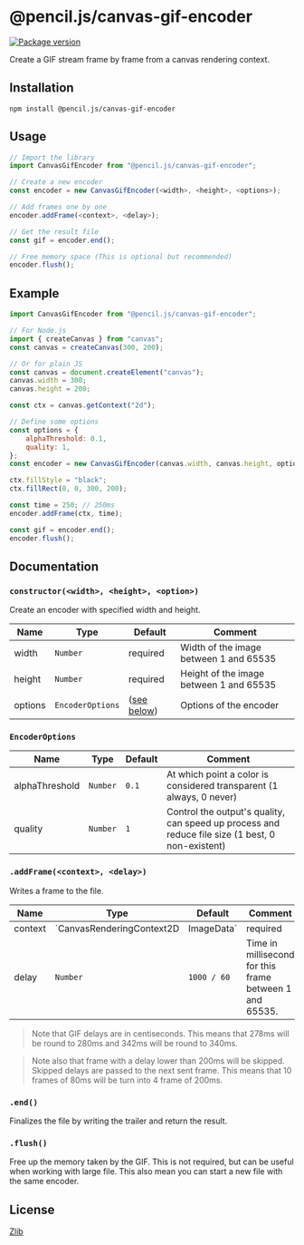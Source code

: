 # @pencil.js/canvas-gif-encoder

[![Package version](https://flat.badgen.net/npm/v/@pencil.js/canvas-gif-encoder)](https://www.npmjs.com/package/@pencil.js/canvas-gif-encoder)

Create a GIF stream frame by frame from a canvas rendering context.

## Installation

    npm install @pencil.js/canvas-gif-encoder

## Usage

```js
// Import the library
import CanvasGifEncoder from "@pencil.js/canvas-gif-encoder";

// Create a new encoder
const encoder = new CanvasGifEncoder(<width>, <height>, <options>);

// Add frames one by one
encoder.addFrame(<context>, <delay>);

// Get the result file
const gif = encoder.end();

// Free memory space (This is optional but recommended)
encoder.flush();
```

## Example

```js
import CanvasGifEncoder from "@pencil.js/canvas-gif-encoder";

// For Node.js
import { createCanvas } from "canvas"; 
const canvas = createCanvas(300, 200);

// Or for plain JS
const canvas = document.createElement("canvas");
canvas.width = 300;
canvas.height = 200;

const ctx = canvas.getContext("2d");

// Define some options
const options = {
    alphaThreshold: 0.1,
    quality: 1,
};
const encoder = new CanvasGifEncoder(canvas.width, canvas.height, options);

ctx.fillStyle = "black";
ctx.fillRect(0, 0, 300, 200);

const time = 250; // 250ms
encoder.addFrame(ctx, time);

const gif = encoder.end();
encoder.flush();
```

## Documentation

### `constructor(<width>, <height>, <option>)`
Create an encoder with specified width and height.

| Name | Type | Default | Comment |
| --- | --- | --- | --- |
|width |`Number` |required |Width of the image between 1 and 65535 |
|height |`Number` |required |Height of the image between 1 and 65535 |
|options |`EncoderOptions` |([see below](#encoderoptions)) |Options of the encoder |

### `EncoderOptions`

| Name | Type | Default | Comment |
| --- | --- | --- | --- |
|alphaThreshold |`Number` |`0.1` |At which point a color is considered transparent (1 always, 0 never) |
|quality |`Number` |`1` |Control the output's quality, can speed up process and reduce file size (1 best, 0 non-existent) |

### `.addFrame(<context>, <delay>)`
Writes a frame to the file.

| Name | Type | Default | Comment |
| --- | --- | --- | --- |
|context |`CanvasRenderingContext2D|ImageData` |required |Context from where to extract pixels or already extracted pixels. |
|delay |`Number` |`1000 / 60` |Time in millisecond for this frame between 1 and 65535. |

> Note that GIF delays are in centiseconds. This means that 278ms will be round to 280ms and 342ms will be round to 340ms.

> Note also that frame with a delay lower than 200ms will be skipped. Skipped delays are passed to the next sent frame.
> This means that 10 frames of 80ms will be turn into 4 frame of 200ms.

### `.end()`
Finalizes the file by writing the trailer and return the result.

### `.flush()`
Free up the memory taken by the GIF. This is not required, but can be useful when working with large file.
This also mean you can start a new file with the same encoder.

## License

[Zlib](license)

